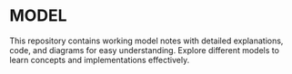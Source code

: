 # MODEL
This repository contains working model notes with detailed explanations, code, and diagrams for easy understanding. Explore different models to learn concepts and implementations effectively.
